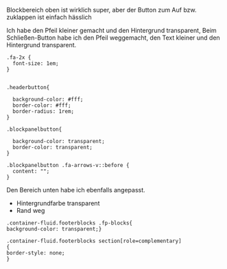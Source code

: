 Blockbereich oben ist wirklich super, aber der Button zum Auf bzw. zuklappen ist einfach hässlich

Ich habe den Pfeil kleiner gemacht und den Hintergrund transparent,
Beim Schließen-Button habe ich den Pfeil weggemacht, den Text kleiner und den Hintergrund transparent.

```
.fa-2x {
  font-size: 1em;
}


.headerbutton{
  
  background-color: #fff;
  border-color: #fff;
  border-radius: 1rem;
}

.blockpanelbutton{
  
  background-color: transparent;
  border-color: transparent;
}

.blockpanelbutton .fa-arrows-v::before {
  content: "";
}

```


Den Bereich unten habe ich ebenfalls angepasst. 
- Hintergrundfarbe transparent
- Rand weg

```
.container-fluid.footerblocks .fp-blocks{
background-color: transparent;}

.container-fluid.footerblocks section[role=complementary]
{
border-style: none;
}
```